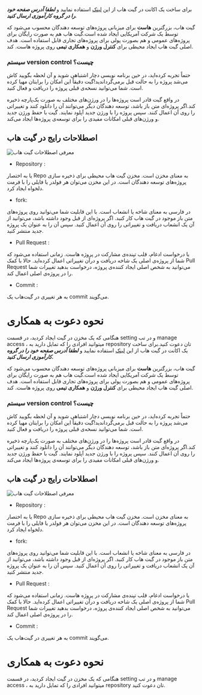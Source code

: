 برای ساخت یک اکانت در گیت هاب از این [لینک](https://github.com/join?return_to=%2Ffeatures&source=login) استفاده نمایید و ***لطفا آدرس صفحه خود را در گروه کارآموزی ارسال کنید.***

گیت هاب، بزرگترین **هاست** برای میزبانی پروژه‌های توسعه دهندگان محسوب می‌شود که توسط یک شرکت آمریکایی ایجاد شده است.گیت هاب هم به صورت رایگان برای پروژه‌های عمومی و هم بصورت پولی برای پرو‌ژه‌های تجاری قابل استفاده است.
هدف اصلی گیت هاب ایجاد محیطی برای **کنترل ورژن** و **همکاری تیمی** روی پرو‌ژه هاست.
کند.

### سیستم version control چیست؟

حتماً تجربه‌ کرده‌اید، در حین برنامه نویسی دچار اشتباهی شوید و آن لحظه بگویید کاش می‌شد پروژه را به حالت قبل برمی‌گرداندید!گیت دقیقاً این امکان را برایتان مهیا کرده است. شما می‌توانید نسخه‌ی قبلی پروژه را دریافت و فعال کنید.

در واقع گیت قادر است پروژه‌ها را در ورژن‌های مختلف به صورت یک‌پارچه ذخیره کند.اگر پروژه‌ای متن باز باشد، توسعه دهندگان دیگر می‌توانند آن را دانلود کنند و تغییراتی را روی آن اعمال کنند. سپس پروژه را با ورژن جدید آپلود نمایند. گیت با حفظ ورژن جدید و ورژن‌های قبلی امکانات مفیدی را برای توسعه‌ی پروژه‌ها ایجاد می‌کند.

## اصطلاحات رایج در گیت‌ هاب

![معرفی اصطلاحات گیت هاب](https://adminesite.com/wp-content/uploads/2019/09/introduce-Github.png)

+ Repository :

یا به اختصار Repo به معنای مخزن است. مخزن گیت هاب محیطی برای ذخیره سازی پروژه‌های توسعه دهندگان است. در این مخزن می‌توان هر فولدر یا فایلی را با فرمت دلخواه ایجاد کرد.

+ fork:

 در فارسی به معنای شاخه یا انشعاب است. با این قابلیت شما می‌توانید روی پروژه‌های متن باز موجود در گیت هاب کار کنید. اگر پروژه‌ای از قبل وجود داشته باشد، می‌توانید از آن یک انشعاب دریافت و تغییراتی را روی آن اعمال کنید. سپس آن را به عنوان یک پروژه جدید منتشر کنید.

+ Pull Request :

یا درخواست ادغام، قلب تپنده‌ی مشارکت در پروژه هاست. زمانی استفاده می‌شود که شما از پروژه‌ی اصلی یک شاخه دریافت و درآن تغییراتی اعمال کرده‌اید. حالا با کمک Pull Request می‌توانید به شخص اصلی ایجاد کننده‌ی پروژه، درخواست بدهید تغییرات شما را در پروژه‌ی اصلی اعمال کند.

+ Commit :

به هر تغییری در گیت‌هاب یک commit می‌گویند.

# نحوه دعوت به همکاری 
هنگامی که یک مخزن در گیت ایجاد کردید، در قسمت setting و در تب manage access ، میتوانید افرادی را که تمایل دارید به repository تان دعوت کنید.برای ساخت یک اکانت در گیت هاب از این [لینک](https://github.com/join?return_to=%2Ffeatures&source=login) استفاده نمایید و ***لطفا آدرس صفحه خود را در گروه کارآموزی ارسال کنید.***

گیت هاب، بزرگترین **هاست** برای میزبانی پروژه‌های توسعه دهندگان محسوب می‌شود که توسط یک شرکت آمریکایی ایجاد شده است.گیت هاب هم به صورت رایگان برای پروژه‌های عمومی و هم بصورت پولی برای پرو‌ژه‌های تجاری قابل استفاده است.
هدف اصلی گیت هاب ایجاد محیطی برای **کنترل ورژن** و **همکاری تیمی** روی پرو‌ژه هاست.
کند.

### سیستم version control چیست؟

حتماً تجربه‌ کرده‌اید، در حین برنامه نویسی دچار اشتباهی شوید و آن لحظه بگویید کاش می‌شد پروژه را به حالت قبل برمی‌گرداندید!گیت دقیقاً این امکان را برایتان مهیا کرده است. شما می‌توانید نسخه‌ی قبلی پروژه را دریافت و فعال کنید.

در واقع گیت قادر است پروژه‌ها را در ورژن‌های مختلف به صورت یک‌پارچه ذخیره کند.اگر پروژه‌ای متن باز باشد، توسعه دهندگان دیگر می‌توانند آن را دانلود کنند و تغییراتی را روی آن اعمال کنند. سپس پروژه را با ورژن جدید آپلود نمایند. گیت با حفظ ورژن جدید و ورژن‌های قبلی امکانات مفیدی را برای توسعه‌ی پروژه‌ها ایجاد می‌کند.

## اصطلاحات رایج در گیت‌ هاب

![معرفی اصطلاحات گیت هاب](https://adminesite.com/wp-content/uploads/2019/09/introduce-Github.png)

+ Repository :

یا به اختصار Repo به معنای مخزن است. مخزن گیت هاب محیطی برای ذخیره سازی پروژه‌های توسعه دهندگان است. در این مخزن می‌توان هر فولدر یا فایلی را با فرمت دلخواه ایجاد کرد.

+ fork:

 در فارسی به معنای شاخه یا انشعاب است. با این قابلیت شما می‌توانید روی پروژه‌های متن باز موجود در گیت هاب کار کنید. اگر پروژه‌ای از قبل وجود داشته باشد، می‌توانید از آن یک انشعاب دریافت و تغییراتی را روی آن اعمال کنید. سپس آن را به عنوان یک پروژه جدید منتشر کنید.

+ Pull Request :

یا درخواست ادغام، قلب تپنده‌ی مشارکت در پروژه هاست. زمانی استفاده می‌شود که شما از پروژه‌ی اصلی یک شاخه دریافت و درآن تغییراتی اعمال کرده‌اید. حالا با کمک Pull Request می‌توانید به شخص اصلی ایجاد کننده‌ی پروژه، درخواست بدهید تغییرات شما را در پروژه‌ی اصلی اعمال کند.

+ Commit :

به هر تغییری در گیت‌هاب یک commit می‌گویند.

# نحوه دعوت به همکاری 
هنگامی که یک مخزن در گیت ایجاد کردید، در قسمت setting و در تب manage access ، میتوانید افرادی را که تمایل دارید به repository تان دعوت کنید.
